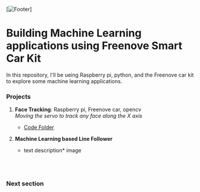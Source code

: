 [![Footer](images/linkedin_background.png)]


# Building Machine Learning applications using Freenove Smart Car Kit
In this repository, I'll be ueing Raspberry pi, python, and the Freenove car kit to explore some machine learning applications.


### Projects 
1. **Face Tracking**: Raspberry pi, Freenove car, opencv  
   *Moving the servo to track any face along the X axis*
   - [Code Folder](link)
  
2. **Machine Learning based Line Follower**
   * text description*
     image
     


<br/><br/>

### Next section

